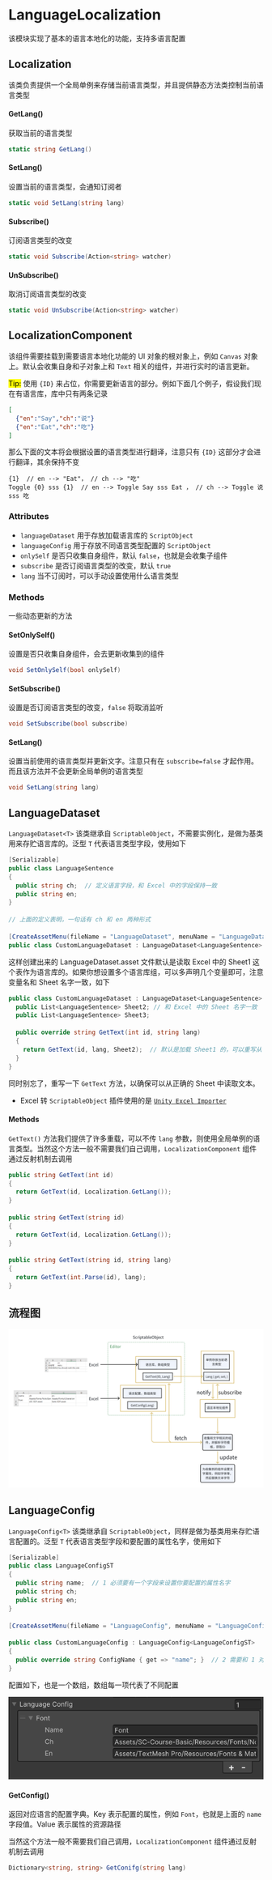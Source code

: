 # LanguageLocalization

该模块实现了基本的语言本地化的功能，支持多语言配置

## Localization

该类负责提供一个全局单例来存储当前语言类型，并且提供静态方法类控制当前语言类型

#### GetLang()

获取当前的语言类型

```csharp
static string GetLang()
```

#### SetLang()

设置当前的语言类型，会通知订阅者

```csharp
static void SetLang(string lang)
```

#### Subscribe()

订阅语言类型的改变

```csharp
static void Subscribe(Action<string> watcher)
```

#### UnSubscribe()

取消订阅语言类型的改变

```csharp
static void UnSubscribe(Action<string> watcher)
```

## LocalizationComponent

该组件需要挂载到需要语言本地化功能的 UI 对象的根对象上，例如 `Canvas` 对象上。默认会收集自身和子对象上和 `Text` 相关的组件，并进行实时的语言更新。

<mark>Tip:</mark> 使用 `{ID}` 来占位，你需要更新语言的部分。例如下面几个例子，假设我们现在有语言库，库中只有两条记录

```json
[
  {"en":"Say","ch":"说"}
  {"en":"Eat","ch":"吃"}
]
```

那么下面的文本将会根据设置的语言类型进行翻译，注意只有 `{ID}` 这部分才会进行翻译，其余保持不变

```
{1}  // en --> "Eat"， // ch --> "吃"
Toggle {0} sss {1}  // en --> Toggle Say sss Eat ， // ch --> Toggle 说 sss 吃
```

### Attributes

- `languageDataset` 用于存放加载语言库的 `ScriptObject`
- `languageConfig` 用于存放不同语言类型配置的 `ScriptObject`
- `onlySelf` 是否只收集自身组件，默认 `false`，也就是会收集子组件
- `subscribe` 是否订阅语言类型的改变，默认 `true`
- `lang` 当不订阅时，可以手动设置使用什么语言类型

### Methods

一些动态更新的方法

#### SetOnlySelf()

设置是否只收集自身组件，会去更新收集到的组件

```csharp
void SetOnlySelf(bool onlySelf)
```

#### SetSubscribe()

设置是否订阅语言类型的改变，`false` 将取消监听

```csharp
void SetSubscribe(bool subscribe)
```

#### SetLang()

设置当前使用的语言类型并更新文字。注意只有在 `subscribe=false` 才起作用。而且该方法并不会更新全局单例的语言类型

```csharp
void SetLang(string lang)
```

## LanguageDataset

`LanguageDataset<T>` 该类继承自 `ScriptableObject`，不需要实例化，是做为基类用来存贮语言库的。泛型 `T` 代表语言类型字段，使用如下

```csharp
[Serializable]
public class LanguageSentence
{
  public string ch;  // 定义语言字段，和 Excel 中的字段保持一致
  public string en;
}

// 上面的定义表明，一句话有 ch 和 en 两种形式

[CreateAssetMenu(fileName = "LanguageDataset", menuName = "LanguageDataset", order = 0)]
public class CustomLanguageDataset : LanguageDataset<LanguageSentence> { }
```

这样创建出来的 LanguageDataset.asset 文件默认是读取 Excel 中的 Sheet1 这个表作为语言库的。如果你想设置多个语言库组，可以多声明几个变量即可，注意变量名和 Sheet 名字一致，如下

```csharp
public class CustomLanguageDataset : LanguageDataset<LanguageSentence> { 
  public List<LanguageSentence> Sheet2; // 和 Excel 中的 Sheet 名字一致
  public List<LanguageSentence> Sheet3;

  public override string GetText(int id, string lang)
  {
    return GetText(id, lang, Sheet2);  // 默认是加载 Sheet1 的，可以重写从 Sheet2 中加载
  }
}
```

同时别忘了，重写一下 `GetText` 方法，以确保可以从正确的 Sheet 中读取文本。

- Excel 转 `ScriptableObject` 插件使用的是 <a href="https://github.com/mikito/unity-excel-importer/tree/v0.1.1/upm">`Unity Excel Importer`</a>


#### Methods

`GetText()` 方法我们提供了许多重载，可以不传 `lang` 参数，则使用全局单例的语言类型。当然这个方法一般不需要我们自己调用，`LocalizationComponent` 组件通过反射机制去调用

```csharp
public string GetText(int id)
{
  return GetText(id, Localization.GetLang());
}

public string GetText(string id)
{
  return GetText(id, Localization.GetLang());
}

public string GetText(string id, string lang)
{
  return GetText(int.Parse(id), lang);
}
```

## 流程图

![LanguageLocalization](./imgs/LanguageLocalization.png)

## LanguageConfig

`LanguageConfig<T>` 该类继承自 `ScriptableObject`，同样是做为基类用来存贮语言配置的。泛型 `T` 代表语言类型字段和要配置的属性名字，使用如下

```csharp
[Serializable]
public class LanguageConfigST
{
  public string name;  // 1 必须要有一个字段来设置你要配置的属性名字
  public string ch; 
  public string en;
}

[CreateAssetMenu(fileName = "LanguageConfig", menuName = "LanguageConfig", order = 1)]

public class CustomLanguageConfig : LanguageConfig<LanguageConfigST>
{
  public override string ConfigName { get => "name"; }  // 2 需要和 1 对应起来
}
```

配置如下，也是一个数组，数组每一项代表了不同配置

![langconfig](./imgs/langconfig.png)

#### GetConfig()

返回对应语言的配置字典。Key 表示配置的属性，例如 `Font`，也就是上面的 `name` 字段值。Value 表示属性的资源路径

当然这个方法一般不需要我们自己调用，`LocalizationComponent` 组件通过反射机制去调用

```csharp
Dictionary<string, string> GetConifg(string lang)
```